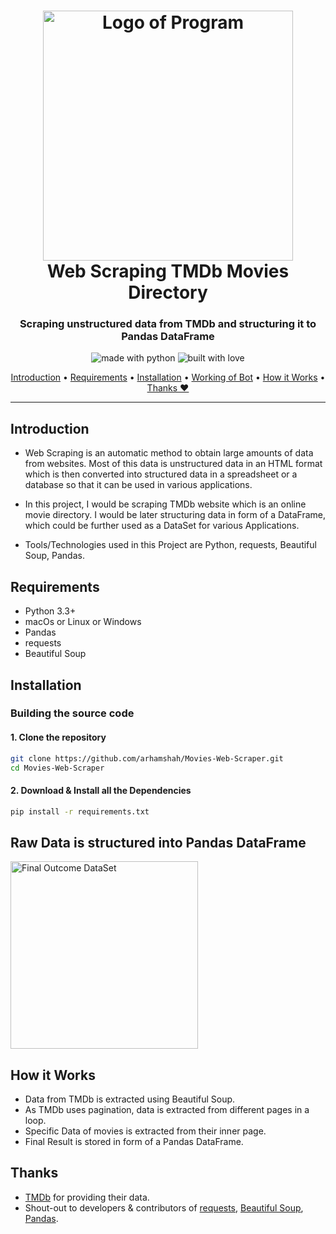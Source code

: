 <h1 align="center">
  <a href="#"><img src="https://i.ibb.co/wCZqPkf/logo-scraper.gif" alt="Logo of Program" width="400"></a>
  <br>
    Web Scraping TMDb Movies Directory
  <br>
</h1>

<h3 align="center">Scraping unstructured data from TMDb and structuring it to Pandas DataFrame</h3>
  
<p align="center">
  <img src="https://forthebadge.com/images/badges/made-with-python.svg" alt="made with python">
  <img src="https://forthebadge.com/images/badges/built-with-love.svg" alt="built with love">
</p>

<p align="center">
  <a href="#introduction">Introduction</a> •
  <a href="#requirements">Requirements</a>  •
  <a href="#installation">Installation</a> •
  <a href="#working-of-bot">Working of Bot</a>               •
  <a href="#how-it-works">How it Works</a> •
  <a href="#thanks">Thanks ❤</a>
</p>

---

## Introduction
* Web Scraping is an automatic method to obtain large amounts of data from websites. Most of this data is unstructured data in an HTML format which is then converted into structured data in a spreadsheet or a database so that it can be used in various applications.

* In this project, I would be scraping TMDb website which is an online movie directory. I would be later structuring data in form of a DataFrame, which could be further used as a DataSet for various Applications.

* Tools/Technologies used in this Project are Python, requests, Beautiful Soup, Pandas.

## Requirements

- Python 3.3+
- macOs or Linux or Windows
- Pandas
- requests
- Beautiful Soup

## Installation

### Building the source code

#### 1. Clone the repository
```sh
git clone https://github.com/arhamshah/Movies-Web-Scraper.git
cd Movies-Web-Scraper
```
#### 2. Download & Install all the Dependencies
```sh
pip install -r requirements.txt
``` 

## Raw Data is structured into Pandas DataFrame
<a href="#"><img src="https://i.ibb.co/MMHhfjv/DataSet.jpg" alt="Final Outcome DataSet" width="300"></a>

## How it Works
- Data from TMDb is extracted using Beautiful Soup.
- As TMDb uses pagination, data is extracted from different pages in a loop.
- Specific Data of movies is extracted from their inner page.
- Final Result is stored in form of a Pandas DataFrame.
 

## Thanks
- [TMDb](https://www.themoviedb.org/) for providing their data. 
- Shout-out to developers & contributors of [requests](https://docs.python-requests.org/en/master/), [Beautiful Soup](https://www.crummy.com/software/BeautifulSoup/bs4/doc/),  [Pandas](https://pandas.pydata.org/docs/).
